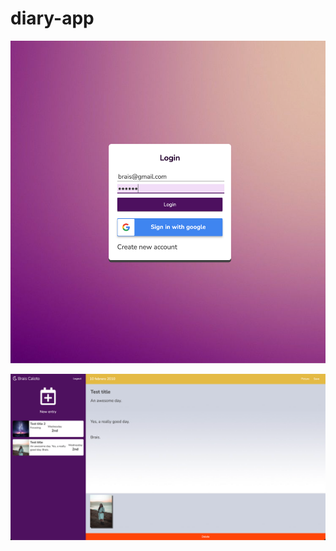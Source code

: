 # diary-app

![github-small](https://github.com/braiscaloto/diary-app/blob/master/diary-app/src/images/ejemplo1.png?raw=true)

![github-small](https://github.com/braiscaloto/diary-app/blob/master/diary-app/src/images/ejemplo2.png?raw=true)



